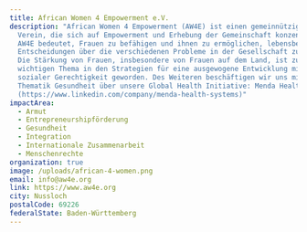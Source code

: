```yaml
---
title: African Women 4 Empowerment e.V.
description: "African Women 4 Empowerment (AW4E) ist einen gemeinnützigen
  Verein, die sich auf Empowerment und Erhebung der Gemeinschaft konzentriert.
  AW4E bedeutet, Frauen zu befähigen und ihnen zu ermöglichen, lebensbestimmende
  Entscheidungen über die verschiedenen Probleme in der Gesellschaft zu treffen.
  Die Stärkung von Frauen, insbesondere von Frauen auf dem Land, ist zu einem
  wichtigen Thema in den Strategien für eine ausgewogene Entwicklung mit
  sozialer Gerechtigkeit geworden. Des Weiteren beschäftigen wir uns mit der
  Thematik Gesundheit über unsere Global Health Initiative: Menda Health Systems
  (https://www.linkedin.com/company/menda-health-systems)"
impactArea:
  - Armut
  - Entrepreneurshipförderung
  - Gesundheit
  - Integration
  - Internationale Zusammenarbeit
  - Menschenrechte
organization: true
image: /uploads/african-4-women.png
email: info@aw4e.org
link: https://www.aw4e.org
city: Nussloch
postalCode: 69226
federalState: Baden-Württemberg
---
```

